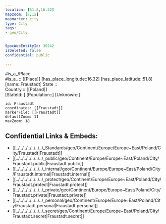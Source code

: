 ```yaml
---
location: [51.8,16.32] 
mapzoom: [7,12] 
mapmarker: city 
type: City
tags:
- geo/City


SpocWebEntityId: 30242
isDeleted: false
confidential: public

---
```

#is_a_/Place  
#is_a_ :: [[Place]] 
[has_place_longitude::16.32] 
[has_place_latitude::51.8] 
[name::Fraustadt] 
State ::  
Country :: [[Poland]]  
[StateId::] 
[Population::] 
[Unknown::] 


```leaflet
id: Fraustadt
coordinates: [[Fraustadt]] 
markerFile: [[Fraustadt]] 
defaultZoom: 11 
maxZoom: 18
```


## Confidential Links & Embeds: 
- [[../../../../../../../_Standards/geo/Continent/Europe/Europe~East/Poland/City/Fraustadt|Fraustadt]] 
- [[../../../../../../../_public/geo/Continent/Europe/Europe~East/Poland/City/Fraustadt.public|Fraustadt.public]] 
- [[../../../../../../../_internal/geo/Continent/Europe/Europe~East/Poland/City/Fraustadt.internal|Fraustadt.internal]] 
- [[../../../../../../../_protect/geo/Continent/Europe/Europe~East/Poland/City/Fraustadt.protect|Fraustadt.protect]] 
- [[../../../../../../../_private/geo/Continent/Europe/Europe~East/Poland/City/Fraustadt.private|Fraustadt.private]] 
- [[../../../../../../../_personal/geo/Continent/Europe/Europe~East/Poland/City/Fraustadt.personal|Fraustadt.personal]] 
- [[../../../../../../../_secret/geo/Continent/Europe/Europe~East/Poland/City/Fraustadt.secret|Fraustadt.secret]] 
